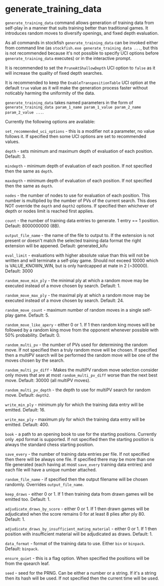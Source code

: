 # generate_training_data

`generate_training_data` command allows generation of training data from self-play in a manner that suits training better than traditional games. It introduces random moves to diversify openings, and fixed depth evaluation.

As all commands in stockfish `generate_training_data` can be invoked either from command line (as `stockfish.exe generate_training_data ...`, but this is not recommended because it's not possible to specify UCI options before `generate_training_data` executes) or in the interactive prompt.

It is recommended to set the `PruneAtShallowDepth` UCI option to `false` as it will increase the quality of fixed depth searches.

It is recommended to keep the `EnableTranspositionTable` UCI option at the default `true` value as it will make the generation process faster without noticably harming the uniformity of the data.

`generate_training_data` takes named parameters in the form of `generate_training_data param_1_name param_1_value param_2_name param_2_value ...`.

Currently the following options are available:

`set_recommended_uci_options` - this is a modifier not a parameter, no value follows it. If specified then some UCI options are set to recommended values.

`depth` - sets minimum and maximum depth of evaluation of each position. Default: 3.

`mindepth` - minimum depth of evaluation of each position. If not specified then the same as `depth`.

`maxdepth` - minimum depth of evaluation of each position. If not specified then the same as `depth`.

`nodes` - the number of nodes to use for evaluation of each position. This number is multiplied by the number of PVs of the current search. This does NOT override the `depth` and `depth2` options. If specified then whichever of depth or nodes limit is reached first applies.

`count` - the number of training data entries to generate. 1 entry == 1 position. Default: 8000000000 (8B).

`output_file_name` - the name of the file to output to. If the extension is not present or doesn't match the selected training data format the right extension will be appened. Default: generated_kifu

`eval_limit` - evaluations with higher absolute value than this will not be written and will terminate a self-play game. Should not exceed 10000 which is VALUE_KNOWN_WIN, but is only hardcapped at mate in 2 (\~30000). Default: 3000

`random_move_min_ply` - the minimal ply at which a random move may be executed instead of a move chosen by search. Default: 1.

`random_move_max_ply` - the maximal ply at which a random move may be executed instead of a move chosen by search. Default: 24.

`random_move_count` - maximum number of random moves in a single self-play game. Default: 5.

`random_move_like_apery` - either 0 or 1. If 1 then random king moves will be followed by a random king move from the opponent whenever possible with 50% probability. Default: 0.

`random_multi_pv` - the number of PVs used for determining the random move. If not specified then a truly random move will be chosen. If specified then a multiPV search will be performed the random move will be one of the moves chosen by the search.

`random_multi_pv_diff` - Makes the multiPV random move selection consider only moves that are at most `random_multi_pv_diff` worse than the next best move. Default: 30000 (all multiPV moves).

`random_multi_pv_depth` - the depth to use for multiPV search for random move. Default: `depth2`.

`write_min_ply` - minimum ply for which the training data entry will be emitted. Default: 16.

`write_max_ply` - maximum ply for which the training data entry will be emitted. Default: 400.

`book` - a path to an opening book to use for the starting positions. Currently only .epd format is supported. If not specified then the starting position is always the standard chess starting position.

`save_every` - the number of training data entries per file. If not specified then there will be always one file. If specified there may be more than one file generated (each having at most `save_every` training data entries) and each file will have a unique number attached.

`random_file_name` - if specified then the output filename will be chosen randomly. Overrides `output_file_name`.

`keep_draws` - either 0 or 1. If 1 then training data from drawn games will be emitted too. Default: 1.

`adjudicate_draws_by_score` - either 0 or 1. If 1 then drawn games will be adjudicated when the score remains 0 for at least 8 plies after ply 80. Default: 1.

`adjudicate_draws_by_insufficient_mating_material` - either 0 or 1. If 1 then position with insufficient material will be adjudicated as draws. Default: 1.

`data_format` - format of the training data to use. Either `bin` or `binpack`. Default: `binpack`.

`ensure_quiet` - this is a flag option. When specified the positions will be from the qsearch leaf.

`seed` - seed for the PRNG. Can be either a number or a string. If it's a string then its hash will be used. If not specified then the current time will be used.
